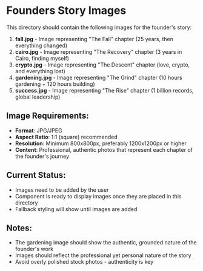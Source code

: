 # Founders Story Images

This directory should contain the following images for the founder's story:

1. **fall.jpg** - Image representing "The Fall" chapter (25 years, then everything changed)
2. **cairo.jpg** - Image representing "The Recovery" chapter (3 years in Cairo, finding myself)
3. **crypto.jpg** - Image representing "The Descent" chapter (love, crypto, and everything lost)
4. **gardening.jpg** - Image representing "The Grind" chapter (10 hours gardening + 120 hours building)
5. **success.jpg** - Image representing "The Rise" chapter (1 billion records, global leadership)

## Image Requirements:
- **Format**: JPG/JPEG
- **Aspect Ratio**: 1:1 (square) recommended
- **Resolution**: Minimum 800x800px, preferably 1200x1200px or higher
- **Content**: Professional, authentic photos that represent each chapter of the founder's journey

## Current Status:
- Images need to be added by the user
- Component is ready to display images once they are placed in this directory
- Fallback styling will show until images are added

## Notes:
- The gardening image should show the authentic, grounded nature of the founder's work
- Images should reflect the professional yet personal nature of the story
- Avoid overly polished stock photos - authenticity is key
